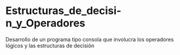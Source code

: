 # Estructuras_de_decisi-n_y_Operadores
Desarrollo de un programa tipo consola que involucra los operadores lógicos y las estructuras de decisión
